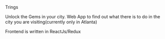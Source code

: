 Trings 

Unlock the Gems in your city. Web App to find out what there is to do in the city you are visiting(currently only in Atlanta) 

Frontend is written in ReactJs/Redux 
